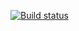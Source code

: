 [![Build status](https://ci.appveyor.com/api/projects/status/6ggx3yags78wheho?svg=true)](https://ci.appveyor.com/project/Tatyanochka16/at-hw-5-1)
